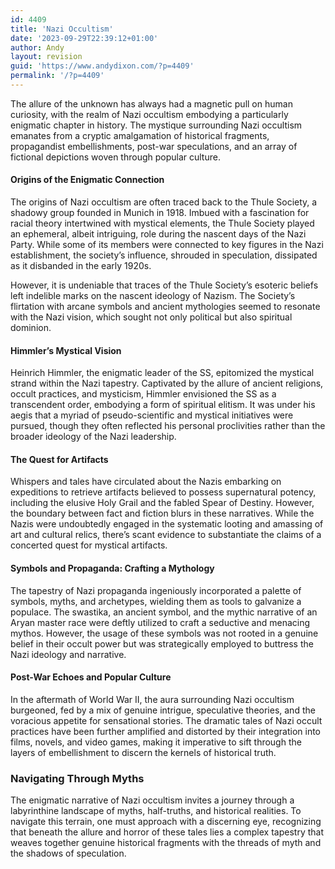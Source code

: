 ```yaml
---
id: 4409
title: 'Nazi Occultism'
date: '2023-09-29T22:39:12+01:00'
author: Andy
layout: revision
guid: 'https://www.andydixon.com/?p=4409'
permalink: '/?p=4409'
---
```


The allure of the unknown has always had a magnetic pull on human curiosity, with the realm of Nazi occultism embodying a particularly enigmatic chapter in history. The mystique surrounding Nazi occultism emanates from a cryptic amalgamation of historical fragments, propagandist embellishments, post-war speculations, and an array of fictional depictions woven through popular culture.

#### Origins of the Enigmatic Connection

The origins of Nazi occultism are often traced back to the Thule Society, a shadowy group founded in Munich in 1918. Imbued with a fascination for racial theory intertwined with mystical elements, the Thule Society played an ephemeral, albeit intriguing, role during the nascent days of the Nazi Party. While some of its members were connected to key figures in the Nazi establishment, the society’s influence, shrouded in speculation, dissipated as it disbanded in the early 1920s.

However, it is undeniable that traces of the Thule Society’s esoteric beliefs left indelible marks on the nascent ideology of Nazism. The Society’s flirtation with arcane symbols and ancient mythologies seemed to resonate with the Nazi vision, which sought not only political but also spiritual dominion.

#### Himmler’s Mystical Vision

Heinrich Himmler, the enigmatic leader of the SS, epitomized the mystical strand within the Nazi tapestry. Captivated by the allure of ancient religions, occult practices, and mysticism, Himmler envisioned the SS as a transcendent order, embodying a form of spiritual elitism. It was under his aegis that a myriad of pseudo-scientific and mystical initiatives were pursued, though they often reflected his personal proclivities rather than the broader ideology of the Nazi leadership.

#### The Quest for Artifacts

Whispers and tales have circulated about the Nazis embarking on expeditions to retrieve artifacts believed to possess supernatural potency, including the elusive Holy Grail and the fabled Spear of Destiny. However, the boundary between fact and fiction blurs in these narratives. While the Nazis were undoubtedly engaged in the systematic looting and amassing of art and cultural relics, there’s scant evidence to substantiate the claims of a concerted quest for mystical artifacts.

#### Symbols and Propaganda: Crafting a Mythology

The tapestry of Nazi propaganda ingeniously incorporated a palette of symbols, myths, and archetypes, wielding them as tools to galvanize a populace. The swastika, an ancient symbol, and the mythic narrative of an Aryan master race were deftly utilized to craft a seductive and menacing mythos. However, the usage of these symbols was not rooted in a genuine belief in their occult power but was strategically employed to buttress the Nazi ideology and narrative.

#### Post-War Echoes and Popular Culture

In the aftermath of World War II, the aura surrounding Nazi occultism burgeoned, fed by a mix of genuine intrigue, speculative theories, and the voracious appetite for sensational stories. The dramatic tales of Nazi occult practices have been further amplified and distorted by their integration into films, novels, and video games, making it imperative to sift through the layers of embellishment to discern the kernels of historical truth.

### Navigating Through Myths

The enigmatic narrative of Nazi occultism invites a journey through a labyrinthine landscape of myths, half-truths, and historical realities. To navigate this terrain, one must approach with a discerning eye, recognizing that beneath the allure and horror of these tales lies a complex tapestry that weaves together genuine historical fragments with the threads of myth and the shadows of speculation.